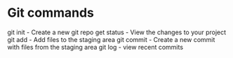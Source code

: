 # Git commands

git init - Create a new git repo
get status - View the changes to your project
git add - Add files to the staging area
git commit - Create a new commit with files from the staging area
git log - view recent commits
